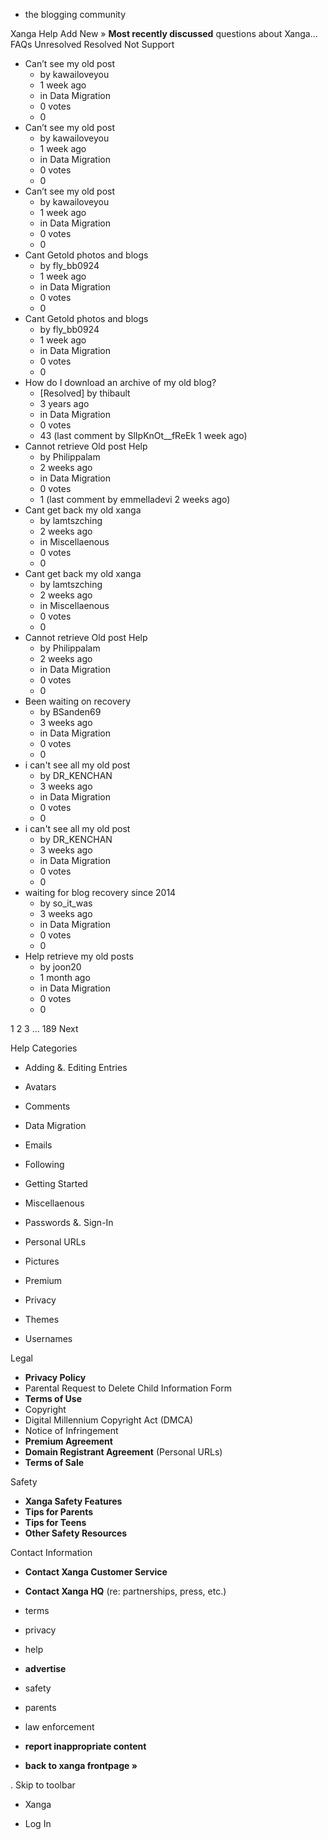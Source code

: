 *   the blogging community

Xanga Help Add New » **Most recently discussed** questions about Xanga… FAQs Unresolved Resolved Not Support

*   Can’t see my old post
    *   by kawailoveyou
    *   1 week ago
    *   in Data Migration
    *   0 votes
    *   0
*   Can’t see my old post
    *   by kawailoveyou
    *   1 week ago
    *   in Data Migration
    *   0 votes
    *   0
*   Can’t see my old post
    *   by kawailoveyou
    *   1 week ago
    *   in Data Migration
    *   0 votes
    *   0
*   Cant Getold photos and blogs
    *   by fly\_bb0924
    *   1 week ago
    *   in Data Migration
    *   0 votes
    *   0
*   Cant Getold photos and blogs
    *   by fly\_bb0924
    *   1 week ago
    *   in Data Migration
    *   0 votes
    *   0
*   How do I download an archive of my old blog?
    *   \[Resolved\] by thibault
    *   3 years ago
    *   in Data Migration
    *   0 votes
    *   43 (last comment by SlIpKnOt\_\_fReEk 1 week ago)
*   Cannot retrieve Old post Help
    *   by Philippalam
    *   2 weeks ago
    *   in Data Migration
    *   0 votes
    *   1 (last comment by emmelladevi 2 weeks ago)
*   Cant get back my old xanga
    *   by lamtszching
    *   2 weeks ago
    *   in Miscellaenous
    *   0 votes
    *   0
*   Cant get back my old xanga
    *   by lamtszching
    *   2 weeks ago
    *   in Miscellaenous
    *   0 votes
    *   0
*   Cannot retrieve Old post Help
    *   by Philippalam
    *   2 weeks ago
    *   in Data Migration
    *   0 votes
    *   0
*   Been waiting on recovery
    *   by BSanden69
    *   3 weeks ago
    *   in Data Migration
    *   0 votes
    *   0
*   i can't see all my old post
    *   by DR\_KENCHAN
    *   3 weeks ago
    *   in Data Migration
    *   0 votes
    *   0
*   i can't see all my old post
    *   by DR\_KENCHAN
    *   3 weeks ago
    *   in Data Migration
    *   0 votes
    *   0
*   waiting for blog recovery since 2014
    *   by so\_it\_was
    *   3 weeks ago
    *   in Data Migration
    *   0 votes
    *   0
*   Help retrieve my old posts
    *   by joon20
    *   1 month ago
    *   in Data Migration
    *   0 votes
    *   0

1 2 3 ... 189 Next

Help Categories

*   Adding &. Editing Entries
*   Avatars
*   Comments
*   Data Migration
*   Emails
*   Following
*   Getting Started
*   Miscellaenous

*   Passwords &. Sign-In
*   Personal URLs
*   Pictures
*   Premium
*   Privacy
*   Themes
*   Usernames

Legal

*   **Privacy Policy**
*   Parental Request to Delete Child Information Form
*   **Terms of Use**
*   Copyright
*   Digital Millennium Copyright Act (DMCA)
*   Notice of Infringement
*   **Premium Agreement**
*   **Domain Registrant Agreement** (Personal URLs)
*   **Terms of Sale**

Safety

*   **Xanga Safety Features**
*   **Tips for Parents**
*   **Tips for Teens**
*   **Other Safety Resources**

Contact Information

*   **Contact Xanga Customer Service**
*   **Contact Xanga HQ** (re: partnerships, press, etc.)

*   terms
*   privacy
*   help
*   **advertise**

*   safety
*   parents
*   law enforcement
*   **report inappropriate content**

*   **back to xanga frontpage »**

<img src="http://pixel.quantserve.com/pixel/p-87h-iNOVooym2.gif" style="display: none" height="1" width="1" alt="Quantcast"/>. Skip to toolbar

*   Xanga

*   Log In